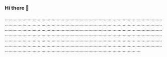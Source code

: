 ### Hi there 👋

...................................................................................................................................................................................................................................................................................................................................................................................................................................................................................................................................................................................................................................................................................................................................................................................................................................................................................